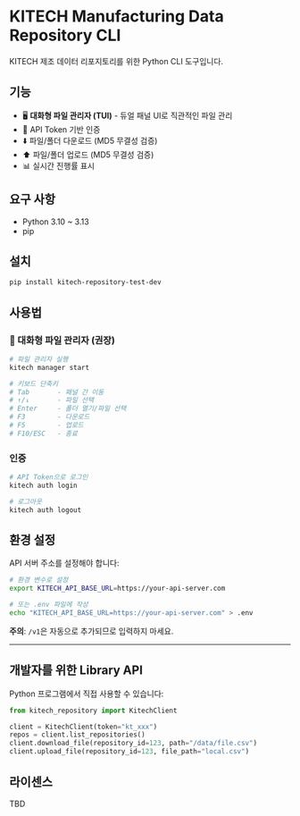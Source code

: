 # KITECH Manufacturing Data Repository CLI

KITECH 제조 데이터 리포지토리를 위한 Python CLI 도구입니다.

## 기능

- 🖥️ **대화형 파일 관리자 (TUI)** - 듀얼 패널 UI로 직관적인 파일 관리
- 🔐 API Token 기반 인증
- ⬇️ 파일/폴더 다운로드 (MD5 무결성 검증)
- ⬆️ 파일/폴더 업로드 (MD5 무결성 검증)
- 📊 실시간 진행률 표시

## 요구 사항

- Python 3.10 ~ 3.13
- pip

## 설치

```bash
pip install kitech-repository-test-dev
```

## 사용법

### 🚀 대화형 파일 관리자 (권장)

```bash
# 파일 관리자 실행
kitech manager start

# 키보드 단축키
# Tab       - 패널 간 이동
# ↑/↓       - 파일 선택
# Enter     - 폴더 열기/파일 선택
# F3        - 다운로드
# F5        - 업로드
# F10/ESC   - 종료
```

### 인증

```bash
# API Token으로 로그인
kitech auth login

# 로그아웃
kitech auth logout
```

<!--
### 기타 CLI 명령어

```bash
# 연결 테스트
kitech test

# Repository 목록 조회
kitech list repos

# 파일 목록 조회
kitech list files <repository_id>

# 파일 다운로드
kitech download file <repository_id> --path /path/to/file

# 파일 업로드
kitech upload file <repository_id> <local_file>
```
-->

## 환경 설정

API 서버 주소를 설정해야 합니다:

```bash
# 환경 변수로 설정
export KITECH_API_BASE_URL=https://your-api-server.com

# 또는 .env 파일에 작성
echo "KITECH_API_BASE_URL=https://your-api-server.com" > .env
```

**주의**: `/v1`은 자동으로 추가되므로 입력하지 마세요.

---

## 개발자를 위한 Library API

Python 프로그램에서 직접 사용할 수 있습니다:

```python
from kitech_repository import KitechClient

client = KitechClient(token="kt_xxx")
repos = client.list_repositories()
client.download_file(repository_id=123, path="/data/file.csv")
client.upload_file(repository_id=123, file_path="local.csv")
```

## 라이센스

TBD